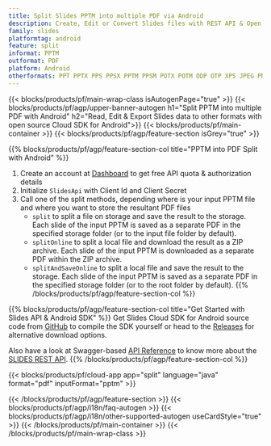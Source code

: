 ```yaml
---
title: Split Slides PPTM into multiple PDF via Android 
description: Create, Edit or Convert Slides files with REST API & Open Source Android SDK
family: slides
platformtag: android
feature: split
informat: PPTM
outformat: PDF
platform: Android
otherformats: PPT PPTX PPS PPSX PPTM PPSM POTX POTM ODP OTP XPS JPEG PNG BMP TIFF SVG HTML5 GIF XAML
---
```


{{< blocks/products/pf/main-wrap-class isAutogenPage="true" >}}
{{< blocks/products/pf/agp/upper-banner-autogen h1="Split PPTM into multiple PDF with Android" h2="Read, Edit & Export Slides data to other formats with open source Cloud SDK for Android">}}
{{< blocks/products/pf/main-container >}}
{{< blocks/products/pf/agp/feature-section isGrey="true" >}}

{{% blocks/products/pf/agp/feature-section-col title="PPTM into PDF Split with Android" %}}
1. Create an account at <a href="https://dashboard.aspose.cloud/">Dashboard</a> to get free API quota & authorization details
1. Initialize ```SlidesApi``` with Client Id and Client Secret
1. Call one of the split methods, depending where is your input PPTM file and where you want to store the resultant PDF files
    - ```split``` to split a file on storage and save the result to the storage. Each slide of the input PPTM is saved as a separate PDF in the specified storage folder (or to the input file folder by default).
    - ```splitOnline``` to split a local file and download the result as a ZIP archive. Each slide of the input PPTM is downloaded as a separate PDF within the ZIP archive.
    - ```splitAndSaveOnline``` to split a local file and save the result to the storage. Each slide of the input PPTM is saved as a separate PDF in the specified storage folder (or to the root folder by default).
{{% /blocks/products/pf/agp/feature-section-col %}}

{{% blocks/products/pf/agp/feature-section-col title="Get Started with Slides API & Android SDK" %}}
Get Slides Cloud SDK for Android source code from [GitHub](https://github.com/aspose-slides-cloud/aspose-slides-cloud-android) to compile the SDK yourself or head to the [Releases](https://releases.aspose.cloud/) for alternative download options. 

Also have a look at Swagger-based [API Reference](https://apireference.aspose.cloud/slides/) to know more about the [SLIDES REST API](https://products.aspose.cloud/slides/curl/).
{{% /blocks/products/pf/agp/feature-section-col %}}

{{< blocks/products/pf/cloud-app app="split" language="java" format="pdf" inputFormat="pptm" >}}

{{< /blocks/products/pf/agp/feature-section >}}
{{< blocks/products/pf/agp/i18n/faq-autogen >}}
{{< blocks/products/pf/agp/i18n/other-supported-autogen useCardStyle="true" >}}
{{< /blocks/products/pf/main-container >}}
{{< /blocks/products/pf/main-wrap-class >}}